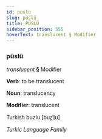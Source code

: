 ```yaml
---
id: püslü
slug: püslü
title: PÜSLÜ
sidebar_position: 555
hoverText: translucent § Modifier
---
```


### püslü

*translucent* **§** Modifier

**Verb**: to be translucent

**Noun**: translucency

**Modifier**: translucent

Turkish buzlu [buz̪ˈl̠ʊ]

*Turkic Language Family*